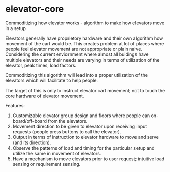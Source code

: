 # elevator-core
Commoditizing how elevator works - algorithm to make how elevators move in a setup

Elevators generally have proprietory hardware and their own algorithm how movement of the cart would be. This creates problem at lot of places where people feel elevator movement are not appropriate or plain naive. Considering the current enviornment where almost all buidings have multiple elevators and their needs are varying in terms of utilization of the elevator, peak times, load factors.

Commoditizing this algorithm will lead into a proper utilization of the elevators which will facilitate to help people.

The target of this is only to instruct elevator cart movement; not to touch the core hardware of elevator movement.

Features:
1. Customizable elevator group design and floors where people can on-board/off-board from the elevators.
2. Movement direction to be given to elevator upon receiving input requests (people press buttons to call the elevator).
3. Output in terms of instruction to elevator hardware to move and serve (and its direction).
4. Observe the patterns of load and timing for the particular setup and utilize the same in movement of elevators.
5. Have a mechanism to move elevators prior to user request; intuitive load sensing or requirement sensing.

